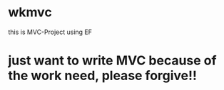 # wkmvc
this is MVC-Project using EF
# just want to write MVC because of the work need, please forgive!!
